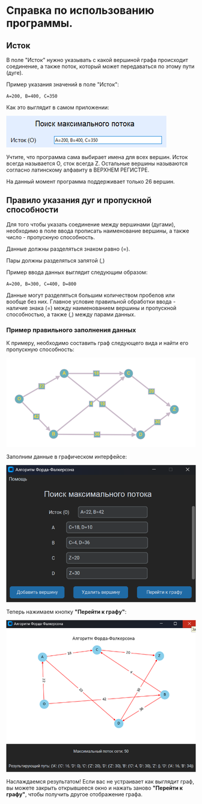 # Справка по использованию программы.
## Исток
В поле "Исток" нужно указывать с какой вершиной графа происходит соединение, 
а также поток, который может передаваться по этому пути (дуге). 

Пример указания значений в поле "Исток":

```
A=200, B=400, C=350
```
Как это выглядит в самом приложении:

![Поле исток](/images/picture1.png "Исток (O): A=200, B=400, C=350")

Учтите, что программа сама выбирает имена для всех вершин. 
Исток всегда называется O, сток всегда Z. 
Остальные вершины называются согласно латинскому алфавиту в ВЕРХНЕМ РЕГИСТРЕ. 

На данный момент программа поддерживает только 26 вершин. 

## Правило указания дуг и пропускной способности
Для того чтобы указать соединение между вершинами (дугами), 
необходимо в поле ввода прописать наименование вершины, а также число - пропускную способность.

Данные должны разделяться знаком равно (=). 

Пары должны разделяться запятой (,)

Пример ввода данных выглядит следующим образом:
```
A=200, B=300, C=400, D=800
```
Данные могут разделяться большим количеством пробелов или вообще без них. 
Главное условие правильной обработки ввода - наличие знака (=) между наименованием вершины и пропускной способностью, а также (,) между парами данных.

### Пример правильного заполнения данных

К примеру, необходимо составить граф следующего вида и найти его пропускную способность:

![Правильное заполнение данных](/images/picture2.png "Поиск максимальной пропускной способности")

Заполним данные в графическом интерфейсе:

![Заполняем данные в GUI](/images/picture3.png "Заполняем данные")

Теперь нажимаем кнопку **"Перейти к графу"**:

![Результат](/images/picture4.png "Получаем результат")

Наслаждаемся результатом! Если вас не устраивает как выглядит граф, 
вы можете закрыть открывшееся окно и нажать заново **"Перейти к графу"**, чтобы получить другое отображение графа.